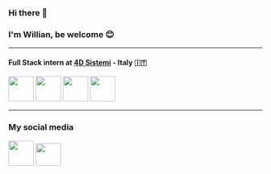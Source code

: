 ### Hi there 👋
### I'm Willian, be welcome 😊 <hr>
#### Full Stack **intern** at [4D Sistemi](https://www.4dsistemi.it/) - Italy 🇮🇹
<div>
  <img width="50" height="50" src="https://cdn.jsdelivr.net/gh/devicons/devicon/icons/php/php-plain.svg"/>
  <img width="50" height="50" src="https://cdn.jsdelivr.net/gh/devicons/devicon/icons/laravel/laravel-plain-wordmark.svg" />
  <img width="50" height="50" src="https://cdn.jsdelivr.net/gh/devicons/devicon/icons/javascript/javascript-plain.svg"/>
  <img width="50" height="50" src="https://cdn.jsdelivr.net/gh/devicons/devicon/icons/mysql/mysql-original-wordmark.svg" />
</div> <hr>

### My social media
<div>
  <a href="https://www.linkedin.com/in/willian-regis"><img width="50" height="50" src="https://cdn.jsdelivr.net/gh/devicons/devicon/icons/linkedin/linkedin-original.svg"/></a>
  <a href="https://x.com/Williaun"><img width="50" height="45" src="https://cdn.jsdelivr.net/gh/devicons/devicon/icons/twitter/twitter-original.svg"></a>
</div>




<!--
**willian09/willian09** is a ✨ _special_ ✨ repository because its `README.md` (this file) appears on your GitHub profile.

Here are some ideas to get you started:

- 🔭 I’m currently working on ...
- 🌱 I’m currently learning ...
- 👯 I’m looking to collaborate on ...
- 🤔 I’m looking for help with ...
- 💬 Ask me about ...
- 📫 How to reach me: ...
- 😄 Pronouns: ...
- ⚡ Fun fact: ...
-->
